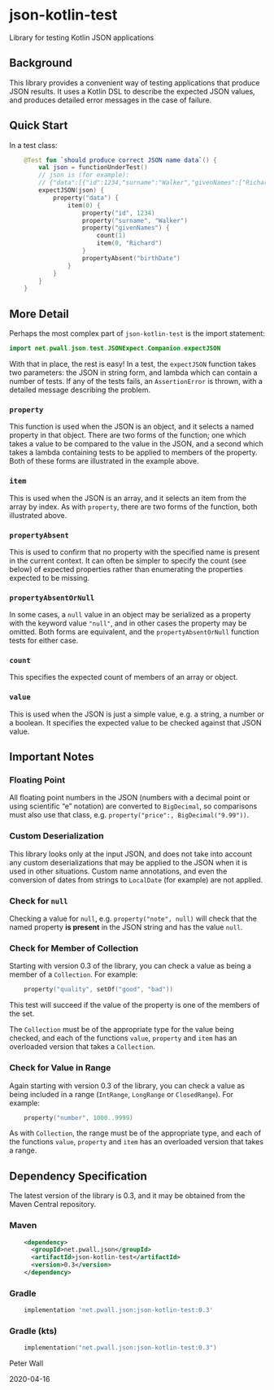 # json-kotlin-test

Library for testing Kotlin JSON applications

## Background

This library provides a convenient way of testing applications that produce JSON results.
It uses a Kotlin DSL to describe the expected JSON values, and produces detailed error messages in the case of failure.

## Quick Start

In a test class:
```kotlin
    @Test fun `should produce correct JSON name data`() {
        val json = functionUnderTest()
        // json is (for example):
        // {"data":[{"id":1234,"surname":"Walker","givenNames":["Richard"]}]}
        expectJSON(json) {
            property("data") {
                item(0) {
                    property("id", 1234)
                    property("surname", "Walker")
                    property("givenNames") {
                        count(1)
                        item(0, "Richard")
                    }
                    propertyAbsent("birthDate")
                }
            }
        }
    }
```

## More Detail

Perhaps the most complex part of `json-kotlin-test` is the import statement:
```kotlin
import net.pwall.json.test.JSONExpect.Companion.expectJSON
```

With that in place, the rest is easy!
In a test, the `expectJSON` function takes two parameters: the JSON in string form, and lambda which can contain a
number of tests.
If any of the tests fails, an `AssertionError` is thrown, with a detailed message describing the problem.

### `property`

This function is used when the JSON is an object, and it selects a named property in that object.
There are two forms of the function; one which takes a value to be compared to the value in the JSON, and a second which
takes a lambda containing tests to be applied to members of the property.
Both of these forms are illustrated in the example above.

### `item`

This is used when the JSON is an array, and it selects an item from the array by index.
As with `property`, there are two forms of the function, both illustrated above.

### `propertyAbsent`

This is used to confirm that no property with the specified name is present in the current context.
It can often be simpler to specify the count (see below) of expected properties rather than enumerating the properties
expected to be missing.

### `propertyAbsentOrNull`

In some cases, a `null` value in an object may be serialized as a property with the keyword value `"null"`, and in other
cases the property may be omitted.
Both forms are equivalent, and the `propertyAbsentOrNull` function tests for either case.

### `count`

This specifies the expected count of members of an array or object.

### `value`

This is used when the JSON is just a simple value, e.g. a string, a number or a boolean.
It specifies the expected value to be checked against that JSON value.

## Important Notes

### Floating Point

All floating point numbers in the JSON (numbers with a decimal point or using scientific &ldquo;e&rdquo; notation) are
converted to `BigDecimal`, so comparisons must also use that class, e.g. `property("price":, BigDecimal("9.99"))`.

### Custom Deserialization

This library looks only at the input JSON, and does not take into account any custom deserializations that may be
applied to the JSON when it is used in other situations.
Custom name annotations, and even the conversion of dates from strings to `LocalDate` (for example) are not applied.

### Check for `null`

Checking a value for `null`, e.g. `property("note", null)` will check that the named property **is present** in the JSON
string and has the value `null`.

### Check for Member of Collection

Starting with version 0.3 of the library, you can check a value as being a member of a `Collection`.
For example:
```kotlin
    property("quality", setOf("good", "bad"))
```
This test will succeed if the value of the property is one of the members of the set.

The `Collection` must be of the appropriate type for the value being checked, and each of the functions `value`,
`property` and `item` has an overloaded version that takes a `Collection`.

### Check for Value in Range

Again starting with version 0.3 of the library, you can check a value as being included in a range (`IntRange`,
`LongRange` or `ClosedRange`).
For example:
```kotlin
    property("number", 1000..9999)
```

As with `Collection`, the range must be of the appropriate type, and each of the functions `value`, `property` and
`item` has an overloaded version that takes a range.

## Dependency Specification

The latest version of the library is 0.3, and it may be obtained from the Maven Central repository.

### Maven
```xml
    <dependency>
      <groupId>net.pwall.json</groupId>
      <artifactId>json-kotlin-test</artifactId>
      <version>0.3</version>
    </dependency>
```
### Gradle
```groovy
    implementation 'net.pwall.json:json-kotlin-test:0.3'
```
### Gradle (kts)
```kotlin
    implementation("net.pwall.json:json-kotlin-test:0.3")
```

Peter Wall

2020-04-16

